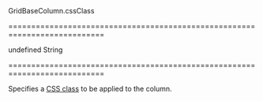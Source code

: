 <!--id-->GridBaseColumn.cssClass<!--/id-->
===========================================================================
<!--default-->undefined<!--/default-->
<!--type-->String<!--/type-->
===========================================================================

<!--shortDescription-->
Specifies a <a href="http://www.w3schools.com/cssref/sel_class.asp" target="_blank">CSS class</a> to be applied to the column.
<!--/shortDescription-->

<!--fullDescription-->

<!--/fullDescription-->